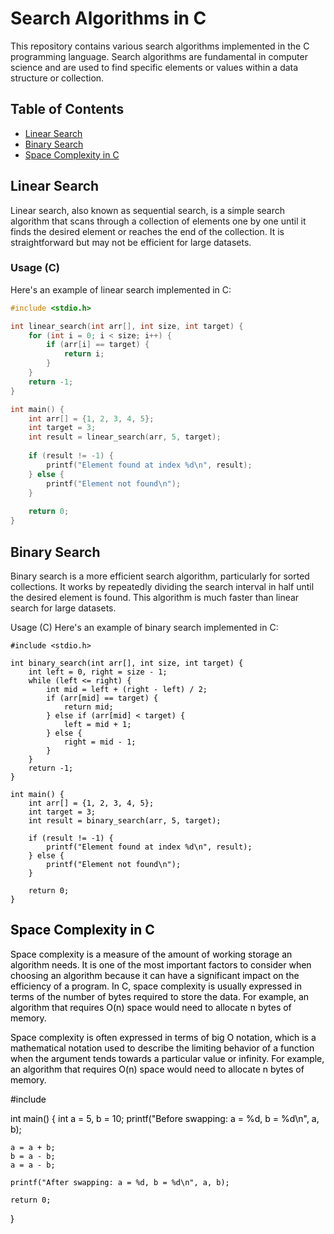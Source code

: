 # Search Algorithms in C

This repository contains various search algorithms implemented in the C programming language. Search algorithms are fundamental in computer science and are used to find specific elements or values within a data structure or collection.

## Table of Contents

- [Linear Search](#linear-search)
- [Binary Search](#binary-search)
- [Space Complexity in C](#space-complexity-in-c)

## Linear Search

Linear search, also known as sequential search, is a simple search algorithm that scans through a collection of elements one by one until it finds the desired element or reaches the end of the collection. It is straightforward but may not be efficient for large datasets.

### Usage (C)

Here's an example of linear search implemented in C:

```c
#include <stdio.h>

int linear_search(int arr[], int size, int target) {
    for (int i = 0; i < size; i++) {
        if (arr[i] == target) {
            return i;
        }
    }
    return -1;
}

int main() {
    int arr[] = {1, 2, 3, 4, 5};
    int target = 3;
    int result = linear_search(arr, 5, target);
    
    if (result != -1) {
        printf("Element found at index %d\n", result);
    } else {
        printf("Element not found\n");
    }
    
    return 0;
}


```
## Binary Search

Binary search is a more efficient search algorithm, particularly for sorted collections. It works by repeatedly dividing the search interval in half until the desired element is found. This algorithm is much faster than linear search for large datasets.

Usage (C)
Here's an example of binary search implemented in C:

<span style="color:black">

``````
#include <stdio.h>

int binary_search(int arr[], int size, int target) {
    int left = 0, right = size - 1;
    while (left <= right) {
        int mid = left + (right - left) / 2;
        if (arr[mid] == target) {
            return mid;
        } else if (arr[mid] < target) {
            left = mid + 1;
        } else {
            right = mid - 1;
        }
    }
    return -1;
}

int main() {
    int arr[] = {1, 2, 3, 4, 5};
    int target = 3;
    int result = binary_search(arr, 5, target);
    
    if (result != -1) {
        printf("Element found at index %d\n", result);
    } else {
        printf("Element not found\n");
    }
    
    return 0;
}
``````
## Space Complexity in C

Space complexity is a measure of the amount of working storage an algorithm needs. It is one of the most important factors to consider when choosing an algorithm because it can have a significant impact on the efficiency of a program. In C, space complexity is usually expressed in terms of the number of bytes required to store the data. For example, an algorithm that requires O(n) space would need to allocate n bytes of memory.

Space complexity is often expressed in terms of big O notation, which is a mathematical notation used to describe the limiting behavior of a function when the argument tends towards a particular value or infinity. For example, an algorithm that requires O(n) space would need to allocate n bytes of memory.

<span style="color:black">
#include <stdio.h>

int main() {
    int a = 5, b = 10;
    printf("Before swapping: a = %d, b = %d\n", a, b);
    
    a = a + b;
    b = a - b;
    a = a - b;
    
    printf("After swapping: a = %d, b = %d\n", a, b);
    
    return 0;
}

